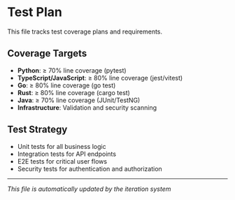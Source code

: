 # Test Plan

This file tracks test coverage plans and requirements.

## Coverage Targets
- **Python**: ≥ 70% line coverage (pytest)
- **TypeScript/JavaScript**: ≥ 80% line coverage (jest/vitest)
- **Go**: ≥ 80% line coverage (go test)
- **Rust**: ≥ 80% line coverage (cargo test)
- **Java**: ≥ 70% line coverage (JUnit/TestNG)
- **Infrastructure**: Validation and security scanning

## Test Strategy
- Unit tests for all business logic
- Integration tests for API endpoints
- E2E tests for critical user flows
- Security tests for authentication and authorization

---
*This file is automatically updated by the iteration system*
